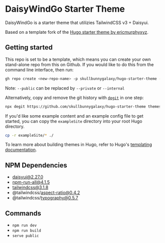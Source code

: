 # DaisyWindGo Starter Theme

DaisyWindGo is a starter theme that utilizies TailwindCSS v3 + Daisyui.

Based on a template fork of the [Hugo starter theme by ericmurphyxyz](https://github.com/ericmurphyxyz/hugo-starter-theme).

## Getting started

This repo is set to be a template, which means you can create your own stand-alone repo from this on Github.
If you would like to do this from the command line interface, then run:

```bash
gh repo create <new-repo-name> -p skullbunnygalaxy/hugo-starter-theme --public
```

Note: `--public` can be replaced by `--private` or `--internal`

Alternatively, copy and remove the git history with [`degit`](https://github.com/Rich-Harris/degit) in one step:

```bash
npx degit https://github.com/skullbunnygalaxy/hugo-starter-theme themes/<your-theme-name>
```

If you'd like some example content and an example config file to get started, you can copy the `exampleSite` directory into your root Hugo directory.

```bash
cp -r exampleSite/* ./
```

To learn more about building themes in Hugo, refer to Hugo's [templating documentation](https://gohugo.io/templates/).

## NPM Dependencies
- daisyui@2.27.0
- npm-run-all@4.1.5
- tailwindcss@3.1.8
- @tailwindcss/aspect-ratio@0.4.2
- @tailwindcss/typography@0.5.7



## Commands
- `npm run dev`
- `npm run build`
- `serve public`
